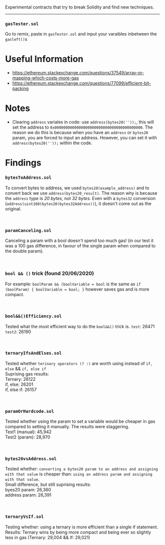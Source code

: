 Experimental contracts that try to break Solidity and find new techniques.

----

### `gasTester.sol`
Go to remix, paste in `gasTestor.sol` and input your varaibles inbetween the `gasleft()`s

# Useful Information
- https://ethereum.stackexchange.com/questions/37549/array-or-mapping-which-costs-more-gas
- https://ethereum.stackexchange.com/questions/77099/efficient-bit-packing

# Notes
- Clearing `address` variales in code: use `address(bytes20(''));`, this will set the address to `0x0000000000000000000000000000000000000000`. The reason we do this is because when you have an `address` or `bytes20` param, you are forced to input an address. However, you can set it with `address(bytes20(''));` within the code.

# Findings
### `bytesToAddress.sol`
To convert bytes to address, we used `bytes20(example_address)` and to convert back we use `address(bytes20_result)`. The reason why is because the `address` type is *20 bytes*, not *32 bytes*. Even with a `bytes32` conversion (`address(uint160(bytes20(bytes32Address))`), it doesn't come out as the original.

<br />

### `paramCanceling.sol`
Canceling a param with a bool doesn't spend too much gas! (in our test it was a 100 gas difference, in favour of the single param when compared to the double param).

<br />

### `bool && ()` trick (found 20/06/2020)
For example: 
`boolParam && (boolVariable = bool` 
is the same as 
`if (boolParam) {
    boolVariable = bool;
}`
however saves gas and is more compact. 

<br />

### `bool&&()Efficiency.sol`
Tested what the most efficient way to do the `bool&&()` trick is.
`test`: 26471
`test2`: 26190

<br />

### `ternaryIfsAndElses.sol`
Tested whether `terinary operators (? :)` are worth using instead of `if, else` && `if, else if` <br />
Suprising gas results:<br />
    Ternary: 26122<br />
    if, else: 26201<br />
    if, else if: 26157
    
<br />

### `paramOrHardcode.sol`
Tested whether using the param to set a variable would be cheaper in gas compared to setting it manually. The results were staggering. <br />
Test1 (manual): 45,942 <br />
Test2 (param): 28,970 <br />

<br />

### `bytes20vsAddress.sol`
Tested whether: `converting a bytes20 param to an address and assigning with that value` is cheaper than: `using an address param and assigning with that value`.
<br/>
Small difference, but still suprising results: <br />
byes20 param: 26,360 <br />
address param: 26,391 <br />

<br />

### `ternaryVsIf.sol`
Testing whether: using a ternary is more efficient than a single if statement. <br />
Results: Ternary wins by being more compact and being ever so slightly less in gas (Ternary: 29,004 && If: 29,021)
